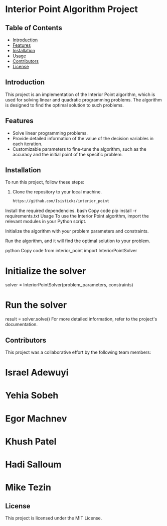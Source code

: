 # Interior Point Algorithm Project

## Table of Contents

- [Introduction](#introduction)
- [Features](#features)
- [Installation](#installation)
- [Usage](#usage)
- [Contributors](#contributors)
- [License](#license)

## Introduction

This project is an implementation of the Interior Point algorithm, which is used for solving linear and quadratic programming problems. The algorithm is designed to find the optimal solution to such problems.

## Features

- Solve linear programming problems.
- Provide detailed information of the value of the decision variables in each iteration.
- Customizable parameters to fine-tune the algorithm, such as the accuracy and the initial point of the specific problem.

## Installation

To run this project, follow these steps:

1. Clone the repository to your local machine.
   ```bash
   https://github.com/Isistickz/interior_point
   ```
Install the required dependencies.
bash
Copy code
pip install -r requirements.txt
Usage
To use the Interior Point algorithm, import the relevant modules in your Python script.

Initialize the algorithm with your problem parameters and constraints.

Run the algorithm, and it will find the optimal solution to your problem.

python
Copy code
from interior_point import InteriorPointSolver

# Initialize the solver
solver = InteriorPointSolver(problem_parameters, constraints)

# Run the solver
result = solver.solve()
For more detailed information, refer to the project's documentation.

## Contributors
This project was a collaborative effort by the following team members:

# Israel Adewuyi
# Yehia Sobeh
# Egor Machnev
# Khush Patel
# Hadi Salloum
# Mike Tezin


## License
This project is licensed under the MIT License.
